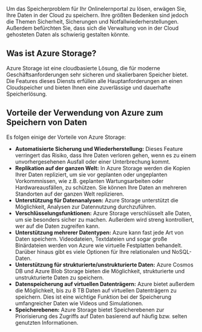 Um das Speicherproblem für Ihr Onlinelernportal zu lösen, erwägen Sie, Ihre Daten in der Cloud zu speichern. Ihre größten Bedenken sind jedoch die Themen Sicherheit, Sicherungen und Notfallwiederherstellungen. Außerdem befürchten Sie, dass sich die Verwaltung von in der Cloud gehosteten Daten als schwierig gestalten könnte.

## <a name="what-is-azure-storage"></a>Was ist Azure Storage?

Azure Storage ist eine cloudbasierte Lösung, die für moderne Geschäftsanforderungen sehr sicheren und skalierbaren Speicher bietet. Die Features dieses Diensts erfüllen alle Hauptanforderungen an einen Cloudspeicher und bieten Ihnen eine zuverlässige und dauerhafte Speicherlösung.

## <a name="benefits-of-using-azure-to-store-data"></a>Vorteile der Verwendung von Azure zum Speichern von Daten

Es folgen einige der Vorteile von Azure Storage:

- **Automatisierte Sicherung und Wiederherstellung:** Dieses Feature verringert das Risiko, dass Ihre Daten verloren gehen, wenn es zu einem unvorhergesehenen Ausfall oder einer Unterbrechung kommt.
- **Replikation auf der ganzen Welt:** In Azure Storage werden die Kopien Ihrer Daten repliziert, um sie vor geplanten oder ungeplanten Vorkommnissen, wie z.B. geplanten Wartungsarbeiten oder Hardwareausfällen, zu schützen. Sie können Ihre Daten an mehreren Standorten auf der ganzen Welt replizieren.
- **Unterstützung für Datenanalysen:** Azure Storage unterstützt die Möglichkeit, Analysen zur Datennutzung durchzuführen.
- **Verschlüsselungsfunktionen:** Azure Storage verschlüsselt alle Daten, um sie besonders sicher zu machen. Außerdem wird streng kontrolliert, wer auf die Daten zugreifen kann.
- **Unterstützung mehrerer Datentypen:** Azure kann fast jede Art von Daten speichern. Videodateien, Textdateien und sogar große Binärdateien werden von Azure wie virtuelle Festplatten behandelt. Darüber hinaus gibt es viele Optionen für Ihre relationalen und NoSQL-Daten.
- **Unterstützung für strukturierte/unstrukturierte Daten:** Azure Cosmos DB und Azure Blob Storage bieten die Möglichkeit, strukturierte und unstrukturierte Daten zu speichern.
- **Datenspeicherung auf virtuellen Datenträgern:** Azure bietet außerdem die Möglichkeit, bis zu 8 TB Daten auf virtuellen Datenträgern zu speichern. Dies ist eine wichtige Funktion bei der Speicherung umfangreicher Daten wie Videos und Simulationen.
- **Speicherebenen:** Azure Storage bietet Speicherebenen zur Priorisierung des Zugriffs auf Daten basierend auf häufig bzw. selten genutzten Informationen.
